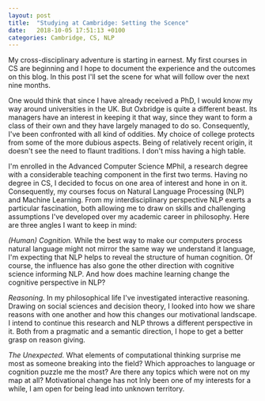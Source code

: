 ```yaml
---
layout: post
title:  "Studying at Cambridge: Setting the Scence"
date:   2018-10-05 17:51:13 +0100
categories: Cambridge, CS, NLP
---
```


My cross-disciplinary adventure is starting in earnest. My first courses in CS are beginning and I hope to document the experience and the outcomes on this blog. In this post I'll set the scene for what will follow over the next nine months.

One would think that since I have already received a PhD, I would know my way around universities in the UK. But Oxbridge is quite a different beast. Its managers have an interest in keeping it that way, since they want to form a class of their own and they have largely managed to do so. Consequently, I've been confronted with all kind of oddities. My choice of college protects from some of the more dubious aspects. Being of relatively recent origin, it doesn't see the need to flaunt traditions. I don't miss having a high table.

I'm enrolled in the Advanced Computer Science MPhil, a research degree with a considerable teaching component in the first two terms. Having no degree in CS, I decided to focus on one area of interest and hone in on it. Consequently, my courses focus on Natural Language Processing (NLP) and Machine Learning. From my interdisciplinary perspective NLP exerts a particular fascination, both allowing me to draw on skills and challenging assumptions I've developed over my academic career in philosophy. Here are three angles I want to keep in mind:

*(Human) Cognition.* While the best way to make our computers process natural language might not mirror the same way we understand it language, I'm expecting that NLP helps to reveal the structure of human cognition. Of course, the influence has also gone the other direction with cognitive science informing NLP. And how does machine learning change the cognitive perspective in NLP?

*Reasoning.* In my philosophical life I've investigated interactive reasoning. Drawing on social sciences and decision theory, I looked into how we share reasons with one another and how this changes our motivational landscape. I intend to continue this research and NLP throws a different perspective in it. Both from a pragmatic and a semantic direction, I hope to get a better grasp on reason giving.

*The Unexpected.* What elements of computational thinking surprise me most as someone breaking into the field? Which approaches to language or cognition puzzle me the most? Are there any topics which were not on my map at all? Motivational change has not lnly been one of my interests for a while, I am open for being lead into unknown territory.